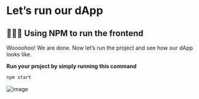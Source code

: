 
# Let’s run our dApp

## 👩🏻‍💻 Using NPM to run the frontend

Woooohoo! We are done. Now let’s run the project and see how our dApp looks like.

**Run your project by simply running this command**

```coffeescript
npm start
```

![image](https://lh4.googleusercontent.com/dxlEODAOSf7IWcqMK1TDAKR2Vs_B-_OrL06WQJCLzHxaB5DV3ay2-A-3-8FHOAxHg3ppdY_W9q4Yaq9F-ZHnLHsNlRqFpY9rxVMe1re85ouZkiwG32JVxMS0oZFknkWWtTfG_9Dm6rSWmBIRuw5IXg1Rcfv9j6jKjzwZlDg-j8FtT-kQnHhDeQz8)